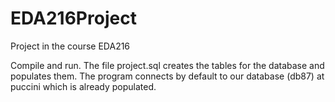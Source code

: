 # EDA216Project
Project in the course EDA216

Compile and run.
The file project.sql creates the tables for the database and populates them.
The program connects by default to our database (db87) at puccini which is already populated.
